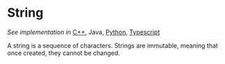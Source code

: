 # String

*See implementation in* 
[C++](/concepts/cpp/string/README.md), 
Java, 
[Python](/concepts/python/string/README.md), [Typescript](/concepts/typescript/string/README.md)

A string is a sequence of characters. Strings are immutable, meaning that once created, they cannot be changed.


